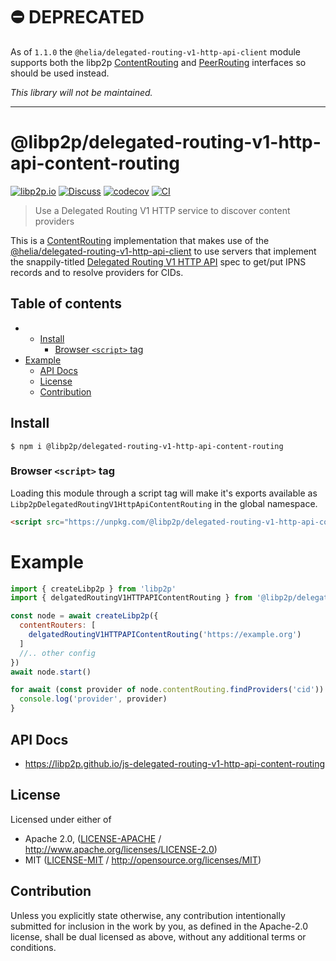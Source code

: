 # ⛔️ DEPRECATED

As of `1.1.0` the `@helia/delegated-routing-v1-http-api-client` module supports both the libp2p [ContentRouting](https://libp2p.github.io/js-libp2p/interfaces/_libp2p_interface.content_routing.ContentRouting.html) and [PeerRouting](https://libp2p.github.io/js-libp2p/interfaces/_libp2p_interface.peer_routing.PeerRouting.html) interfaces so should be used instead.

_This library will not be maintained._

---

# @libp2p/delegated-routing-v1-http-api-content-routing <!-- omit in toc -->

[![libp2p.io](https://img.shields.io/badge/project-libp2p-yellow.svg?style=flat-square)](http://libp2p.io/)
[![Discuss](https://img.shields.io/discourse/https/discuss.libp2p.io/posts.svg?style=flat-square)](https://discuss.libp2p.io)
[![codecov](https://img.shields.io/codecov/c/github/libp2p/js-delegated-routing-v1-http-api-content-routing.svg?style=flat-square)](https://codecov.io/gh/libp2p/js-delegated-routing-v1-http-api-content-routing)
[![CI](https://img.shields.io/github/actions/workflow/status/libp2p/js-delegated-routing-v1-http-api-content-routing/js-test-and-release.yml?branch=main\&style=flat-square)](https://github.com/libp2p/js-delegated-routing-v1-http-api-content-routing/actions/workflows/js-test-and-release.yml?query=branch%3Amain)

> Use a Delegated Routing V1 HTTP service to discover content providers

This is a [ContentRouting](https://libp2p.github.io/js-libp2p/interfaces/_libp2p_interface.content_routing.ContentRouting.html)
implementation that makes use of the [@helia/delegated-routing-v1-http-api-client](https://www.npmjs.com/package/@helia/delegated-routing-v1-http-api-client)
to use servers that implement the snappily-titled [Delegated Routing V1 HTTP API](https://specs.ipfs.tech/routing/http-routing-v1/)
spec to get/put IPNS records and to resolve providers for CIDs.

## Table of contents <!-- omit in toc -->

- - [Install](#install)
    - [Browser `<script>` tag](#browser-script-tag)
- [Example](#example)
  - [API Docs](#api-docs)
  - [License](#license)
  - [Contribution](#contribution)

## Install

```console
$ npm i @libp2p/delegated-routing-v1-http-api-content-routing
```

### Browser `<script>` tag

Loading this module through a script tag will make it's exports available as `Libp2pDelegatedRoutingV1HttpApiContentRouting` in the global namespace.

```html
<script src="https://unpkg.com/@libp2p/delegated-routing-v1-http-api-content-routing/dist/index.min.js"></script>
```

# Example

```js
import { createLibp2p } from 'libp2p'
import { delgatedRoutingV1HTTPAPIContentRouting } from '@libp2p/delegated-routing-http-v1-content-routing'

const node = await createLibp2p({
  contentRouters: [
    delgatedRoutingV1HTTPAPIContentRouting('https://example.org')
  ]
  //.. other config
})
await node.start()

for await (const provider of node.contentRouting.findProviders('cid')) {
  console.log('provider', provider)
}
```

## API Docs

- <https://libp2p.github.io/js-delegated-routing-v1-http-api-content-routing>

## License

Licensed under either of

- Apache 2.0, ([LICENSE-APACHE](LICENSE-APACHE) / <http://www.apache.org/licenses/LICENSE-2.0>)
- MIT ([LICENSE-MIT](LICENSE-MIT) / <http://opensource.org/licenses/MIT>)

## Contribution

Unless you explicitly state otherwise, any contribution intentionally submitted for inclusion in the work by you, as defined in the Apache-2.0 license, shall be dual licensed as above, without any additional terms or conditions.
